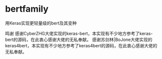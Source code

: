 # bertfamily
用Keras实现更轻量级的bert及其变种


鸣谢
感谢CyberZHG大佬实现的keras-bert，本实现有不少地方参考了keras-bert的源码，在此衷心感谢大佬的无私奉献。
感谢苏剑林|BoJone大佬实现的keras4bert，本实现有不少地方参考了keras4bert的源码，在此衷心感谢大佬的无私奉献。